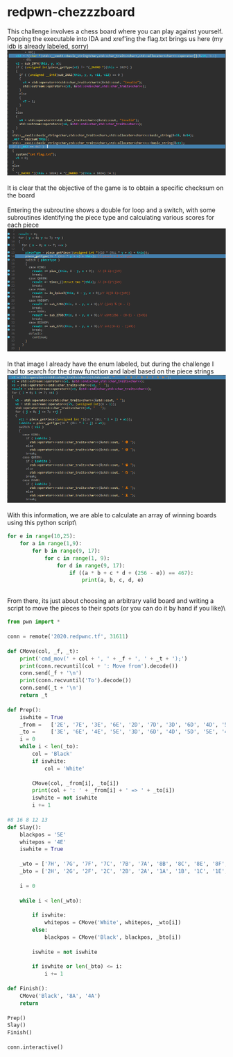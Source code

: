 # redpwn-chezzzboard
This challenge involves a chess board where you can play against yourself.\
Popping the executable into IDA and xref'ing the flag.txt brings us here (my idb is already labeled, sorry)\
![cida1](/img/cida1.png)\
\
It is clear that the objective of the game is to obtain a specific checksum on the board\
\
Entering the subroutine shows a double for loop and a switch, with some subroutines identifying the piece type and calculating various scores for each piece\
![cida2](/img/cida2.png)\
\
In that image I already have the enum labeled, but during the challenge I had to search for the draw function and label based on the piece strings\
![cida3](/img/cida3.png)\
\
With this information, we are able to calculate an array of winning boards using this python script\
```python
for e in range(10,25):
    for a in range(1,9):
        for b in range(9, 17):
            for c in range(1, 9):
                for d in range(9, 17):
                    if ((a * b + c * d + (256 - e)) == 467):
                        print(a, b, c, d, e)
```
\
From there, its just about choosing an arbitrary valid board and writing a script to move the pieces to their spots (or you can do it by hand if you like)\
```python
from pwn import *

conn = remote('2020.redpwnc.tf', 31611)

def CMove(col, _f, _t):
    print('cmd_mov(' + col + ', ' + _f + ', ' + _t + ');')
    print(conn.recvuntil(col + ': Move from').decode())
    conn.send(_f + '\n')
    print(conn.recvuntil('To').decode())
    conn.send(_t + '\n')
    return _t

def Prep():
    iswhite = True
    _from =   ['2E', '7E', '3E', '6E', '2D', '7D', '3D', '6D', '4D', '5D', '1D', '8D', '4D', '5D']
    _to =     ['3E', '6E', '4E', '5E', '3D', '6D', '4D', '5D', '5E', '4E', '4D', '5D', '4E', '5E']
    i = 0
    while i < len(_to):
        col = 'Black'
        if iswhite:
            col = 'White'
        
        CMove(col, _from[i], _to[i])
        print(col + ': ' + _from[i] + ' => ' + _to[i])
        iswhite = not iswhite
        i += 1

#8 16 8 12 13
def Slay():
    blackpos = '5E'
    whitepos = '4E'
    iswhite = True

    _wto = ['7H', '7G', '7F', '7C', '7B', '7A', '8B', '8C', '8E', '8F', '8G', '8H', '3H', '4H', '5H', '8H']
    _bto = ['2H', '2G', '2F', '2C', '2B', '2A', '1A', '1B', '1C', '1E', '1F', '1G', '1H', '1D', '8D']

    i = 0

    while i < len(_wto):

        if iswhite:
            whitepos = CMove('White', whitepos, _wto[i])
        else:
            blackpos = CMove('Black', blackpos, _bto[i])
        
        iswhite = not iswhite

        if iswhite or len(_bto) <= i:
            i += 1

def Finish():
    CMove('Black', '8A', '4A')
    return
    
Prep()
Slay()
Finish()

conn.interactive()
```
